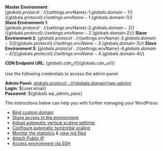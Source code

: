 **Master Environment**: [${globals.protocol}://${settings.envName}-1.${globals.domain-1}/](${globals.protocol}://${settings.envName}-1.${globals.domain-1}/)   
**Slave Environment 1**: [${globals.protocol}://${settings.envName}-2.${globals.domain-2}/](${globals.protocol}://${settings.envName}-2.${globals.domain-2}/)
**Slave Environment 2**: [${globals.protocol}://${settings.envName}-3.${globals.domain-3}/](${globals.protocol}://${settings.envName}-3.${globals.domain-3}/)
**Slave Environment 3**: [${globals.protocol}://${settings.envName}-4.${globals.domain-4}/](${globals.protocol}://${settings.envName}-4.${globals.domain-4}/)

**CDN Endpoint URL**:  [${globals.cdn_url}](${globals.cdn_url})

Use the following credentials to access the admin panel:

**Admin Panel**: [${globals.protocol}://${globals.domain}/wp-admin/](${globals.protocol}://${globals.domain}/wp-admin/)  
**Login**: ${user.email}  
**Password**: ${globals.wp_admin_pass}  

The instructions below can help you with further managing your WordPress:   

* [Bind custom domain](https://docs.jelastic.com/custom-domain-via-cname)   
* [Share access to the environment](http://docs.jelastic.com/share-environment)   
* [Adjust automatic vertical scaling settings](http://docs.jelastic.com/automatic-vertical-scaling)   
* [Configure automatic horizontal scaling](http://docs.jelastic.com/automatic-horizontal-scaling)   
* [Monitor the statistics](http://docs.jelastic.com/view-app-statistics) & [view log files](https://docs.jelastic.com/view-log-files)   
* [Attach Public IP](https://docs.jelastic.com/public-ip)   
* [Access environment via SSH](https://docs.jelastic.com/ssh-access)   
